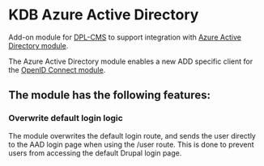 # KDB Azure Active Directory
Add-on module for [DPL-CMS](https://github.com/danskernesdigitalebibliotek/dpl-cms) to support integration with [Azure Active Directory module](https://www.drupal.org/project/openid_connect_windows_aad).

The Azure Active Directory module enables a new ADD specific client for the [OpenID Connect module](https://www.drupal.org/project/openid_connect).

## The module has the following features:

### Overwrite default login logic
The module overwrites the default login route, and sends the user directly to the AAD login page when using the /user route.
This is done to prevent users from accessing the default Drupal login page.
